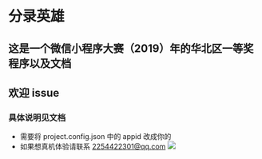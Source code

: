 # 分录英雄
## 这是一个微信小程序大赛（2019）年的华北区一等奖程序以及文档
## 欢迎 issue
### 具体说明见文档 
- 需要将 project.config.json 中的 appid 改成你的
- 如果想真机体验请联系 2254422301@qq.com
![](https://raw.githubusercontent.com/duanwenhuiIMAU/wechat_contest2019/master/img/t.jpg)